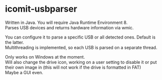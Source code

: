 # icomit-usbparser

Written in Java. You will require Java Runtime Environment 8. <br>
Parses USB devices and returns hardware information via wmic. <br>


You can configure it to parse a specific USB or all detected ones. Default is the latter. <br>
Multithreading is implemented, so each USB is parsed on a separate thread. <br>

Only works on Windows at the moment. <br>
Will also change the drive icon, working on a user setting to disable it or put their own image in (this will not work if the drive is formatted in FAT)<br>
Maybe a GUI even. <br>




